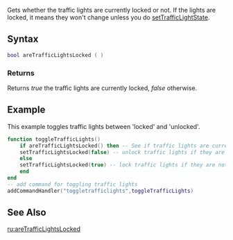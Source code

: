 Gets whether the traffic lights are currently locked or not. If the lights are locked, it means they won't change unless you do [setTrafficLightState](/docs/settrafficlightstate.md "wikilink").

Syntax
------

``` lua
bool areTrafficLightsLocked ( )
```

### Returns

Returns *true* the traffic lights are currently locked, *false* otherwise.

Example
-------

This example toggles traffic lights between 'locked' and 'unlocked'.

``` lua
function toggleTrafficLights()
    if areTrafficLightsLocked() then -- See if traffic lights are currently locked
    setTrafficLightsLocked(false) -- unlock traffic lights if they are currently locked
    else
    setTrafficLightsLocked(true) -- lock traffic lights if they are not
    end
end
-- add command for toggling traffic lights
addCommandHandler("toggletrafficlights",toggleTrafficLights)
```

See Also
--------

[ru:areTrafficLightsLocked](/docs/ru-aretrafficlightslocked.md "wikilink")
